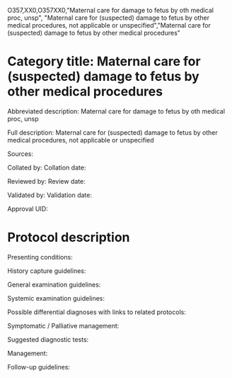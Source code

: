 O357,XX0,O357XX0,"Maternal care for damage to fetus by oth medical proc, unsp", "Maternal care for (suspected) damage to fetus by other medical procedures, not applicable or unspecified","Maternal care for (suspected) damage to fetus by other medical procedures"
# Category title: Maternal care for (suspected) damage to fetus by other medical procedures

Abbreviated description: Maternal care for damage to fetus by oth medical proc, unsp

Full description: Maternal care for (suspected) damage to fetus by other medical procedures, not applicable or unspecified

Sources:

Collated by:
Collation date:

Reviewed by:
Review date:

Validated by:
Validation date:

Approval UID:

# Protocol description

Presenting conditions:

History capture guidelines:

General examination guidelines:

Systemic examination guidelines:

Possible differential diagnoses with links to related protocols:

Symptomatic / Palliative management:

Suggested diagnostic tests:

Management:

Follow-up guidelines:
